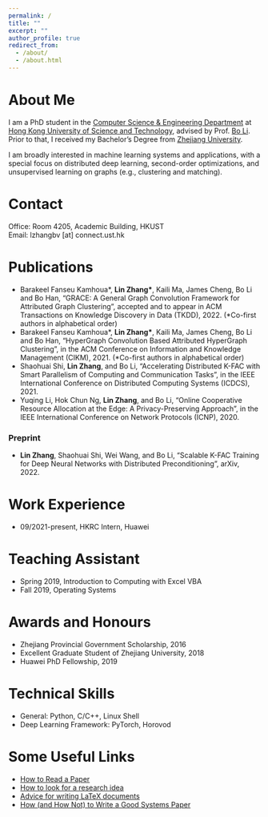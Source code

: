 ```yaml
---
permalink: /
title: ""
excerpt: ""
author_profile: true
redirect_from: 
  - /about/
  - /about.html
---
```


# About Me
I am a PhD student in the [Computer Science & Engineering Department](https://cse.hkust.edu.hk/) at [Hong Kong University of Science and Technology](https://hkust.edu.hk/?cn=1), advised by Prof. [Bo Li](https://www.cse.ust.hk/~bli/). Prior to that, I received my Bachelor’s Degree from [Zhejiang University](https://www.zju.edu.cn/). 

I am broadly interested in machine learning systems and applications, with a special focus on distributed deep learning, second-order optimizations, and unsupervised learning on graphs (e.g., clustering and matching). 

# Contact
Office: Room 4205, Academic Building, HKUST <br>
Email: lzhangbv [at] connect.ust.hk

# Publications
* Barakeel Fanseu Kamhoua\*, **Lin Zhang\***, Kaili Ma, James Cheng, Bo Li and
Bo Han, “GRACE: A General Graph Convolution Framework for Attributed Graph Clustering”, accepted and to appear in ACM Transactions on Knowledge Discovery in Data (TKDD), 2022. (\*Co-first authors in alphabetical order)
* Barakeel Fanseu Kamhoua\*, **Lin Zhang\***, Kaili Ma, James Cheng, Bo Li and
Bo Han, “HyperGraph Convolution Based Attributed HyperGraph Clustering”, in the ACM Conference on Information and Knowledge Management (CIKM), 2021. (\*Co-first authors in alphabetical order)
* Shaohuai Shi, **Lin Zhang**, and Bo Li, “Accelerating Distributed K-FAC with Smart Parallelism of
Computing and Communication Tasks”, in the IEEE International Conference on Distributed Computing Systems (ICDCS), 2021. 
* Yuqing Li, Hok Chun Ng, **Lin Zhang**, and Bo Li, “Online Cooperative Resource Allocation at the
Edge: A Privacy-Preserving Approach”, in the IEEE International Conference on Network Protocols (ICNP), 2020. 

### Preprint
* **Lin Zhang**, Shaohuai Shi, Wei Wang, and Bo Li, “Scalable K-FAC Training for Deep Neural Networks with Distributed Preconditioning”, arXiv, 2022. 

<!-- # Academic Services -->

# Work Experience
* 09/2021-present, HKRC Intern, Huawei

# Teaching Assistant
* Spring 2019, Introduction to Computing with Excel VBA
* Fall 2019, Operating Systems

# Awards and Honours
* Zhejiang Provincial Government Scholarship, 2016
* Excellent Graduate Student of Zhejiang University, 2018
* Huawei PhD Fellowship, 2019

# Technical Skills
* General: Python, C/C++, Linux Shell
* Deep Learning Framework: PyTorch, Horovod

# Some Useful Links
* [How to Read a Paper](http://ccr.sigcomm.org/online/files/p83-keshavA.pdf)
* [How to look for a research idea](https://zhuanlan.zhihu.com/p/341685279)
* [Advice for writing LaTeX documents](https://github.com/dspinellis/latex-advice)
* [How (and How Not) to Write a Good Systems Paper](https://www.usenix.org/legacy/publications/library/proceedings/dsl97/good_paper.html)
